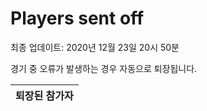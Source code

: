 # Players sent off
최종 업데이트: 2020년 12월 23일 20시 50분


경기 중 오류가 발생하는 경우 자동으로 퇴장됩니다.


| 퇴장된 참가자 |
|:---:|